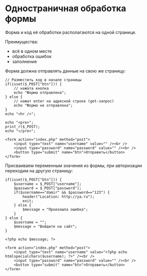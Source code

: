 # Одностраничная обработка формы
Форма и код её обработки располагаются на одной странице.

Преимущества:
- всё в одном месте
- обработка ошибок
- заполнение

Форма должна отправлять данные на свою же страницу:

    // Разместить код в начале страницы
    if(isset($_POST["btn"])) {
        // нажата кнопка
        echo "Форма отправлена";
    } else {
        // нажат enter на адресной строке (get-запрос)
        echo "Форма не отправлена";
    }
    echo "<hr />";

    echo "<pre>";
    print_r($_POST);
    echo "</pre>";

    <form action="index.php" method="post">
        <input type="text" name="username" value="" /><br />
        <input type="password" name="password" value="" /><br />
        <button type="submit" name="btn">Отправить</button>
    </form>

Присваиваем переменным значения из формы, при авторизации переходим на другую страницу:

    if(isset($_POST["btn"])) {
        $username = $_POST["username"];
        $password = $_POST["password"];
        if($username=="damir" && $password=="123") {
            header("Location: http://ya.ru");
            exit;
        } else {
            $message = "Произошла ошибка";
        }
    } else {
        $username = "";
        $message = "Войдите на сайт";
    }

    <?php echo $message; ?>

    <form action="index.php" method="post">
        <input type="text" name="username" value="<?php echo htmlspecialchars($username); ?>" /><br />
        <input type="password" name="password" value="" /><br />
        <button type="submit" name="btn">Отправить</button>
    </form>
